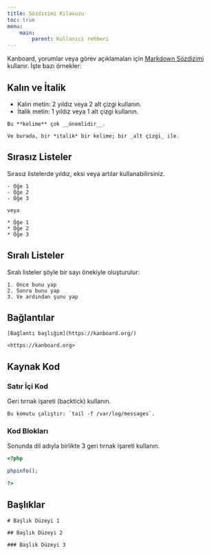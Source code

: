 ```yaml
---
title: Sözdizimi Kılavuzu
toc: true
menu:
    main:
        parent: Kullanici rehberi
---
```


Kanboard, yorumlar veya görev açıklamaları için [Markdown Sözdizimi](http://en.wikipedia.org/wiki/Markdown) kullanır.
İşte bazı örnekler:

Kalın ve İtalik
---------------

- Kalın metin: 2 yıldız veya 2 alt çizgi kullanın.
- İtalik metin: 1 yıldız veya 1 alt çizgi kullanın.

```
Bu **kelime** çok __önemlidir__.

Ve burada, bir *italik* bir kelime; bir _alt çizgi_ ile.
```

Sırasız Listeler
----------------

Sırasız listelerde yıldız, eksi veya artılar kullanabilirsiniz.

```
- Öğe 1
- Öğe 2
- Öğe 3

veya

* Öğe 1
* Öğe 2
* Öğe 3
```

Sıralı Listeler
---------------

Sıralı listeler şöyle bir sayı önekiyle oluşturulur:

```
1. Önce bunu yap
2. Sonra bunu yap
3. Ve ardından şunu yap
```

Bağlantılar
-----------

```
[Bağlantı başlığım](https://kanboard.org/)

<https://kanboard.org>
```

Kaynak Kod
----------

### Satır İçi Kod

Geri tırnak işareti (backtick) kullanın.

```
Bu komutu çalıştır: `tail -f /var/log/messages`.
```

### Kod Blokları

Sonunda dil adıyla birlikte 3 geri tırnak işareti kullanın.

````php
<?php

phpinfo();

?>
````

Başlıklar
---------

```
# Başlık Düzeyi 1

## Başlık Düzeyi 2

### Başlık Düzeyi 3
```
